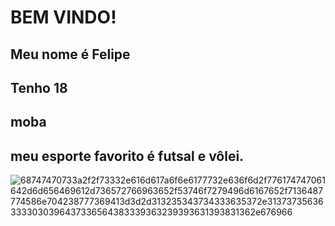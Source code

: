 # BEM VINDO!
## Meu nome é Felipe
## Tenho 18
## moba
## meu esporte favorito é futsal e vôlei.
![68747470733a2f2f73332e616d617a6f6e6177732e636f6d2f776174747061642d6d656469612d736572766963652f53746f7279496d6167652f7136487774586e704238777369413d3d2d313235343734333635372e313737356363333030396437336564383339363239393631393831362e676966](https://github.com/user-attachments/assets/7b015edf-1a93-405a-84f5-1a10405f437f)
